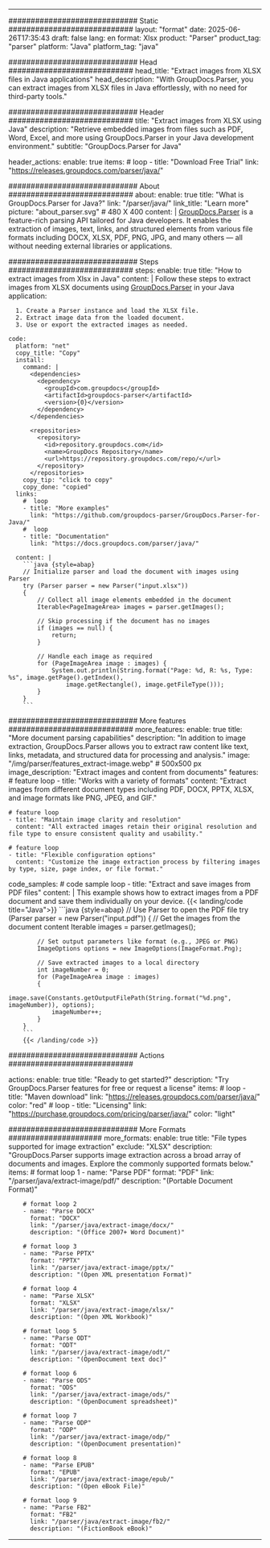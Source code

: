 


---
############################# Static ############################
layout: "format"
date:  2025-06-26T17:35:43
draft: false
lang: en
format: Xlsx
product: "Parser"
product_tag: "parser"
platform: "Java"
platform_tag: "java"

############################# Head ############################
head_title: "Extract images from XLSX files in Java applications"
head_description: "With GroupDocs.Parser, you can extract images from XLSX files in Java effortlessly, with no need for third-party tools."

############################# Header ############################
title: "Extract images from XLSX using Java" 
description: "Retrieve embedded images from files such as PDF, Word, Excel, and more using GroupDocs.Parser in your Java development environment."
subtitle: "GroupDocs.Parser for Java" 

header_actions:
  enable: true
  items:
    #  loop
    - title: "Download Free Trial"
      link: "https://releases.groupdocs.com/parser/java/"
      
############################# About ############################
about:
    enable: true
    title: "What is GroupDocs.Parser for Java?"
    link: "/parser/java/"
    link_title: "Learn more"
    picture: "about_parser.svg" # 480 X 400
    content: |
       [GroupDocs.Parser](/parser/java/) is a feature-rich parsing API tailored for Java developers. It enables the extraction of images, text, links, and structured elements from various file formats including DOCX, XLSX, PDF, PNG, JPG, and many others — all without needing external libraries or applications.

############################# Steps ############################
steps:
    enable: true
    title: "How to extract images from Xlsx in Java"
    content: |
      Follow these steps to extract images from XLSX documents using [GroupDocs.Parser](/parser/java/) in your Java application:
      
      1. Create a Parser instance and load the XLSX file.
      2. Extract image data from the loaded document.
      3. Use or export the extracted images as needed.
   
    code:
      platform: "net"
      copy_title: "Copy"
      install:
        command: |
          <dependencies>
            <dependency>
              <groupId>com.groupdocs</groupId>
              <artifactId>groupdocs-parser</artifactId>
              <version>{0}</version>
            </dependency>
          </dependencies>

          <repositories>
            <repository>
              <id>repository.groupdocs.com</id>
              <name>GroupDocs Repository</name>
              <url>https://repository.groupdocs.com/repo/</url>
            </repository>
          </repositories>
        copy_tip: "click to copy"
        copy_done: "copied"
      links:
        #  loop
        - title: "More examples"
          link: "https://github.com/groupdocs-parser/GroupDocs.Parser-for-Java/"
        #  loop
        - title: "Documentation"
          link: "https://docs.groupdocs.com/parser/java/"
          
      content: |
        ```java {style=abap}
        // Initialize parser and load the document with images using Parser
        try (Parser parser = new Parser("input.xlsx"))
        {
            // Collect all image elements embedded in the document
            Iterable<PageImageArea> images = parser.getImages();

            // Skip processing if the document has no images
            if (images == null) {
                return;
            }

            // Handle each image as required
            for (PageImageArea image : images) {
                System.out.println(String.format("Page: %d, R: %s, Type: %s", image.getPage().getIndex(), 
                    image.getRectangle(), image.getFileType()));
            }
        }
        ```            

############################# More features ############################
more_features:
  enable: true
  title: "More document parsing capabilities"
  description: "In addition to image extraction, GroupDocs.Parser allows you to extract raw content like text, links, metadata, and structured data for processing and analysis."
  image: "/img/parser/features_extract-image.webp" # 500x500 px
  image_description: "Extract images and content from documents"
  features:
    # feature loop
    - title: "Works with a variety of formats"
      content: "Extract images from different document types including PDF, DOCX, PPTX, XLSX, and image formats like PNG, JPEG, and GIF."

    # feature loop
    - title: "Maintain image clarity and resolution"
      content: "All extracted images retain their original resolution and file type to ensure consistent quality and usability."

    # feature loop
    - title: "Flexible configuration options"
      content: "Customize the image extraction process by filtering images by type, size, page index, or file format."
      
  code_samples:
    # code sample loop
    - title: "Extract and save images from PDF files"
      content: |
        This example shows how to extract images from a PDF document and save them individually on your device.
        {{< landing/code title="Java">}}
        ```java {style=abap}
        //  Use Parser to open the PDF file
        try (Parser parser = new Parser("input.pdf"))
        {
            // Get the images from the document content
            Iterable<PageImageArea> images = parser.getImages();

            // Set output parameters like format (e.g., JPEG or PNG)
            ImageOptions options = new ImageOptions(ImageFormat.Png);

            // Save extracted images to a local directory
            int imageNumber = 0;
            for (PageImageArea image : images)
            {
                image.save(Constants.getOutputFilePath(String.format("%d.png", imageNumber)), options);
                imageNumber++;
            }
        }
        ```
        {{< /landing/code >}}


############################# Actions ############################

actions:
  enable: true
  title: "Ready to get started?"
  description: "Try GroupDocs.Parser features for free or request a license"
  items:
    #  loop
    - title: "Maven download"
      link: "https://releases.groupdocs.com/parser/java/"
      color: "red"
        #  loop
    - title: "Licensing"
      link: "https://purchase.groupdocs.com/pricing/parser/java/"
      color: "light"


############################# More Formats #####################
more_formats:
    enable: true
    title: "File types supported for image extraction"
    exclude: "XLSX"
    description: "GroupDocs.Parser supports image extraction across a broad array of documents and images. Explore the commonly supported formats below."
    items: 
        # format loop 1
        - name: "Parse PDF"
          format: "PDF"
          link: "/parser/java/extract-image/pdf/"
          description: "(Portable Document Format)"
          
        # format loop 2
        - name: "Parse DOCX"
          format: "DOCX"
          link: "/parser/java/extract-image/docx/"
          description: "(Office 2007+ Word Document)"
          
        # format loop 3
        - name: "Parse PPTX"
          format: "PPTX"
          link: "/parser/java/extract-image/pptx/"
          description: "(Open XML presentation Format)"
          
        # format loop 4
        - name: "Parse XLSX"
          format: "XLSX"
          link: "/parser/java/extract-image/xlsx/"
          description: "(Open XML Workbook)"
          
        # format loop 5
        - name: "Parse ODT"
          format: "ODT"
          link: "/parser/java/extract-image/odt/"
          description: "(OpenDocument text doc)"
          
        # format loop 6
        - name: "Parse ODS"
          format: "ODS"
          link: "/parser/java/extract-image/ods/"
          description: "(OpenDocument spreadsheet)"
          
        # format loop 7
        - name: "Parse ODP"
          format: "ODP"
          link: "/parser/java/extract-image/odp/"
          description: "(OpenDocument presentation)"
          
        # format loop 8
        - name: "Parse EPUB"
          format: "EPUB"
          link: "/parser/java/extract-image/epub/"
          description: "(Open eBook File)"
          
        # format loop 9
        - name: "Parse FB2"
          format: "FB2"
          link: "/parser/java/extract-image/fb2/"
          description: "(FictionBook eBook)"
         
          

---